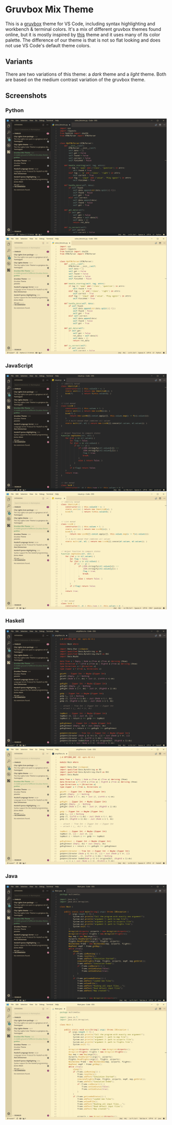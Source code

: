 # Gruvbox Mix Theme

This is a [gruvbox](https://github.com/morhetz/gruvbox) theme for VS Code, including syntax highlighting and workbench & terminal colors. It's a mix of different gruvbox themes found online, but it is mostly inspired by [this](https://github.com/jdinhify/vscode-theme-gruvbox) theme and it uses many of its color palette. The difference of our theme is that is not so flat looking and does not use VS Code's default theme colors.

## Variants

There are two variations of this theme: a *dark* theme and  a *light* theme. Both are based on the medium contrast variation of the gruvbox theme.

## Screenshots

### Python
![python-dark](https://github.com/gsakkas/gruvbox-mix/raw/master/images/python-dark.png)
![python-light](https://github.com/gsakkas/gruvbox-mix/raw/master/images/python-light.png)

### JavaScript
![javascript-dark](https://github.com/gsakkas/gruvbox-mix/raw/master/images/javascript-dark.png)
![javascript-light](https://github.com/gsakkas/gruvbox-mix/raw/master/images/javascript-light.png)

### Haskell
![haskell-dark](https://github.com/gsakkas/gruvbox-mix/raw/master/images/haskell-dark.png)
![haskell-light](https://github.com/gsakkas/gruvbox-mix/raw/master/images/haskell-light.png)

### Java
![java-dark](https://github.com/gsakkas/gruvbox-mix/raw/master/images/java-dark.png)
![java-light](https://github.com/gsakkas/gruvbox-mix/raw/master/images/java-light.png)